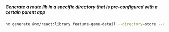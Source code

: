 ##### Generate a route lib in a specific directory that is pre-configured with a certain parent app

```bash
nx generate @nx/react:library feature-game-detail --directory=store --appProject=store
```
